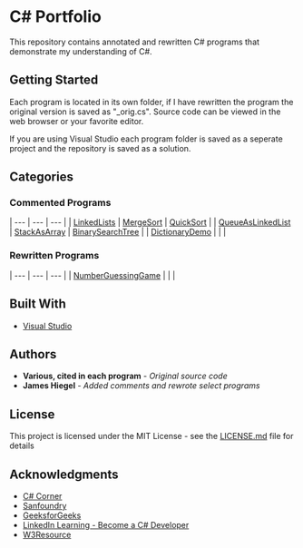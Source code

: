 # C# Portfolio

This repository contains annotated and rewritten C# programs that demonstrate my understanding of C#.

## Getting Started

Each program is located in its own folder, if I have rewritten the program the original version is saved as "\_orig.cs". Source code can be viewed in the web browser or your favorite editor.

If you are using Visual Studio each program folder is saved as a seperate project and the repository is saved as a solution.

## Categories

### Commented Programs

| --- |	--- | --- |
| [LinkedLists](https://github.com/JamesHiegel/CSharp_Portfolio/blob/master/LinkedLists) | [MergeSort](https://github.com/JamesHiegel/CSharp_Portfolio/tree/master/MergeSort) | [QuickSort](https://github.com/JamesHiegel/CSharp_Portfolio/tree/master/QuickSort) |
| [QueueAsLinkedList](https://github.com/JamesHiegel/CSharp_Portfolio/blob/master/QueueAsLinkedList) | [StackAsArray](https://github.com/JamesHiegel/CSharp_Portfolio/blob/master/StackAsArray) | [BinarySearchTree](https://github.com/JamesHiegel/CSharp_Portfolio/blob/master/BinarySearchTree) |
| [DictionaryDemo](https://github.com/JamesHiegel/CSharp_Portfolio/blob/master/DictionaryDemo) | | |

### Rewritten Programs

| --- |	--- | --- |
| [NumberGuessingGame](https://github.com/JamesHiegel/CSharp_Portfolio/tree/master/NumberGuessingGame) | | |

## Built With

* [Visual Studio](https://visualstudio.microsoft.com/)

## Authors

* **Various, cited in each program** - *Original source code*
* **James Hiegel** - *Added comments and rewrote select programs*

## License

This project is licensed under the MIT License - see the [LICENSE.md](LICENSE.md) file for details

## Acknowledgments

* [C# Corner](https://www.c-sharpcorner.com/)
* [Sanfoundry](https://www.sanfoundry.com/)
* [GeeksforGeeks](https://www.geeksforgeeks.org/)
* [LinkedIn Learning - Become a C# Developer](https://www.linkedin.com/learning/paths/become-a-c-developer)
* [W3Resource](https://www.w3resource.com/csharp-exercises/)
